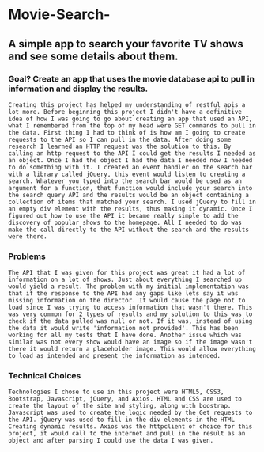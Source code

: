# Movie-Search-

## A simple app to search your favorite TV shows and see some details about them.

### Goal? Create an app that uses the movie database api to pull in information and display the results.
    Creating this project has helped my understanding of restful apis a lot more. Before beginning this project I didn't have a definitive idea of how I was going to go about creating an app that used an API, what I remembered from the top of my head were GET commands to pull in the data. First thing I had to think of is how am I going to create requests to the API so I can pull in the data. After doing some research I learned an HTTP request was the solution to this. By calling an http request to the API I could get the results I needed as an object. Once I had the object I had the data I needed now I needed to do something with it. I created an event handler on the search bar with a library called jQuery, this event would listen to creating a search. Whatever you typed into the search bar would be used as an argument for a function, that function would include your search into the search query API and the results would be an object containing a collection of items that matched your search. I used jQuery to fill in an empty div element with the results, thus making it dynamic. Once I figured out how to use the API it became really simple to add the discovery of popular shows to the homepage. All I needed to do was make the call directly to the API without the search and the results were there.

### Problems
    The API that I was given for this project was great it had a lot of information on a lot of shows. Just about everything I searched up would yield a result. The problem with my initial implementation was that if the response to the API had any gaps like lets say it was missing information on the director. It would cause the page not to load since I was trying to access information that wasn't there. This was very common for 2 types of results and my solution to this was to check if the data pulled was null or not. If it was, instead of using the data it would write 'information not provided'. This has been working for all my tests that I have done. Another issue which was similar was not every show would have an image so if the image wasn't there it would return a placeholder image. This would allow everything to load as intended and present the information as intended.

### Technical Choices
    Technologies I chose to use in this project were HTML5, CSS3, Bootstrap, Javascript, jQuery, and Axios. HTML and CSS are used to create the layout of the site and styling, along with boostrap. Javascript was used to create the logic needed by the Get requests to the API. jQuery was used to fill in the div elements in the HTML
    Creating dynamic results. Axios was the httpclient of choice for this project, it would call to the internet and pull in the result as an object and after parsing I could use the data I was given.

